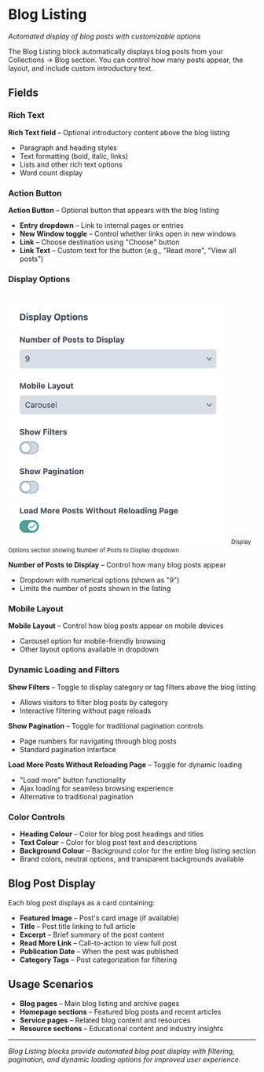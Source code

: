 # Blog Listing

*Automated display of blog posts with customizable options*

The Blog Listing block automatically displays blog posts from your Collections → Blog section. You can control how many posts appear, the layout, and include custom introductory text.

## Fields

### Rich Text

**Rich Text field** – Optional introductory content above the blog listing
- Paragraph and heading styles
- Text formatting (bold, italic, links)
- Lists and other rich text options
- Word count display

### Action Button

**Action Button** – Optional button that appears with the blog listing
- **Entry dropdown** – Link to internal pages or entries
- **New Window toggle** – Control whether links open in new windows
- **Link** – Choose destination using "Choose" button
- **Link Text** – Custom text for the button (e.g., "Read more", "View all posts")

### Display Options

<br>
<img src="./screenshots/076.png" alt="Display Options section showing Number of Posts to Display dropdown" style="max-width: 450px">
<small>Display Options section showing Number of Posts to Display dropdown</small>

**Number of Posts to Display** – Control how many blog posts appear
- Dropdown with numerical options (shown as "9")
- Limits the number of posts shown in the listing

### Mobile Layout

**Mobile Layout** – Control how blog posts appear on mobile devices
- Carousel option for mobile-friendly browsing
- Other layout options available in dropdown

### Dynamic Loading and Filters

**Show Filters** – Toggle to display category or tag filters above the blog listing
- Allows visitors to filter blog posts by category
- Interactive filtering without page reloads

**Show Pagination** – Toggle for traditional pagination controls
- Page numbers for navigating through blog posts
- Standard pagination interface

**Load More Posts Without Reloading Page** – Toggle for dynamic loading
- "Load more" button functionality 
- Ajax loading for seamless browsing experience
- Alternative to traditional pagination

### Color Controls
- **Heading Colour** – Color for blog post headings and titles
- **Text Colour** – Color for blog post text and descriptions
- **Background Colour** – Background color for the entire blog listing section
- Brand colors, neutral options, and transparent backgrounds available

## Blog Post Display
Each blog post displays as a card containing:
- **Featured Image** – Post's card image (if available)
- **Title** – Post title linking to full article
- **Excerpt** – Brief summary of the post content
- **Read More Link** – Call-to-action to view full post
- **Publication Date** – When the post was published
- **Category Tags** – Post categorization for filtering

## Usage Scenarios
- **Blog pages** – Main blog listing and archive pages
- **Homepage sections** – Featured blog posts and recent articles
- **Service pages** – Related blog content and resources
- **Resource sections** – Educational content and industry insights

---

*Blog Listing blocks provide automated blog post display with filtering, pagination, and dynamic loading options for improved user experience.*